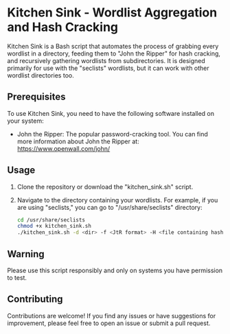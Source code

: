 # Kitchen Sink - Wordlist Aggregation and Hash Cracking

Kitchen Sink is a Bash script that automates the process of grabbing every wordlist in a directory, feeding them to "John the Ripper" for hash cracking, and recursively gathering wordlists from subdirectories. It is designed primarily for use with the "seclists" wordlists, but it can work with other wordlist directories too.

## Prerequisites

To use Kitchen Sink, you need to have the following software installed on your system:

- John the Ripper: The popular password-cracking tool. You can find more information about John the Ripper at: https://www.openwall.com/john/

## Usage

1. Clone the repository or download the "kitchen_sink.sh" script.

2. Navigate to the directory containing your wordlists. For example, if you are using "seclists," you can go to "/usr/share/seclists" directory:

   ```bash
   cd /usr/share/seclists
   chmod +x kitchen_sink.sh
   ./kitchen_sink.sh -d <dir> -f <JtR format> -H <file containing hash>

## Warning

Please use this script responsibly and only on systems you have permission to test.

## Contributing

Contributions are welcome! If you find any issues or have suggestions for improvement, please feel free to open an issue or submit a pull request.

